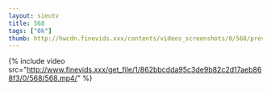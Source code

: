```yaml
--- 
layout: sieutv
title: 568
tags: ["0k"]
thumb: http://hwcdn.finevids.xxx/contents/videos_screenshots/0/568/preview.mp4.jpg
---
```

{% include video src="http://www.finevids.xxx/get_file/1/862bbcdda95c3de9b82c2d17aeb868f3/0/568/568.mp4/" %} 
